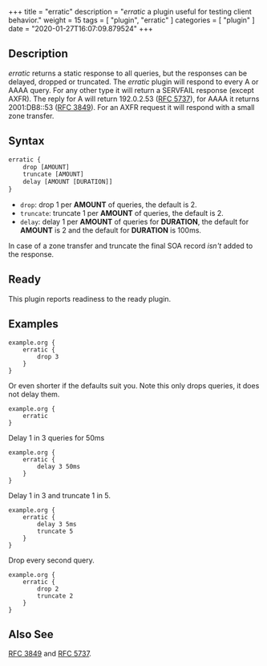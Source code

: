 +++
title = "erratic"
description = "*erratic* a plugin useful for testing client behavior."
weight = 15
tags = [ "plugin", "erratic" ]
categories = [ "plugin" ]
date = "2020-01-27T16:07:09.879524"
+++

## Description

*erratic* returns a static response to all queries, but the responses can be delayed,
dropped or truncated. The *erratic* plugin will respond to every A or AAAA query. For
any other type it will return a SERVFAIL response (except AXFR). The reply for A will return
192.0.2.53 ([RFC 5737](https://tools.ietf.org/html/rfc5737)), for AAAA it returns 2001:DB8::53 ([RFC
3849](https://tools.ietf.org/html/rfc3849)). For an AXFR request it will respond with a small
zone transfer.

## Syntax

~~~ txt
erratic {
    drop [AMOUNT]
    truncate [AMOUNT]
    delay [AMOUNT [DURATION]]
}
~~~

* `drop`: drop 1 per **AMOUNT** of queries, the default is 2.
* `truncate`: truncate 1 per **AMOUNT** of queries, the default is 2.
* `delay`: delay 1 per **AMOUNT** of queries for **DURATION**, the default for **AMOUNT** is 2 and
  the default for **DURATION** is 100ms.

In case of a zone transfer and truncate the final SOA record *isn't* added to the response.

## Ready

This plugin reports readiness to the ready plugin.

## Examples

~~~ corefile
example.org {
    erratic {
        drop 3
    }
}
~~~

Or even shorter if the defaults suit you. Note this only drops queries, it does not delay them.

~~~ corefile
example.org {
    erratic
}
~~~

Delay 1 in 3 queries for 50ms

~~~ corefile
example.org {
    erratic {
        delay 3 50ms
    }
}
~~~

Delay 1 in 3 and truncate 1 in 5.

~~~ corefile
example.org {
    erratic {
        delay 3 5ms
        truncate 5
    }
}
~~~

Drop every second query.

~~~ corefile
example.org {
    erratic {
        drop 2
        truncate 2
    }
}
~~~

## Also See

[RFC 3849](https://tools.ietf.org/html/rfc3849) and [RFC 5737](https://tools.ietf.org/html/rfc5737).
